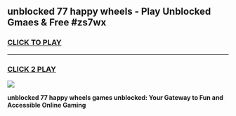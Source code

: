 
## unblocked 77 happy wheels - Play Unblocked Gmaes & Free #zs7wx
<h3>
<a href="https://news.freeplayer.one?title=unblocked_77_happy_wheels&ref=26F">CLICK TO PLAY</a></h3>
<hr>

<h3>
<a href="https://news.freeplayer.one?title=unblocked_77_happy_wheels&ref=26F">CLICK 2 PLAY</a>
  
</h3>

<a href="https://news.freeplayer.one?title=unblocked_77_happy_wheels&ref=26F/"><img src="https://clearcache.store/games.png"></a>


**unblocked 77 happy wheels games unblocked: Your Gateway to Fun and Accessible Online Gaming**

